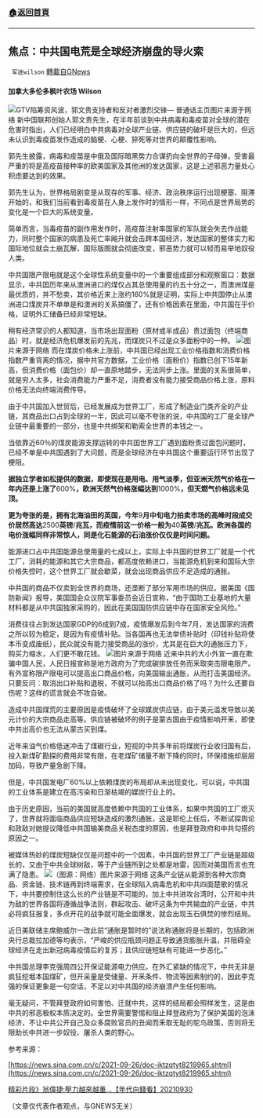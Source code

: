 ###  [:house:返回首頁](https://github.com/ourhimalayas/txt)
---


## 焦点：中共国电荒是全球经济崩盘的导火索
` 军迷wilson` [轉載自GNews](https://gnews.org/zh-hans/1567797/)

#### 加拿大多伦多枫叶农场  Wilson 
![GTV陷筹资风波，郭文贵支持者和反对者激烈交锋— 普通话主页](https://www.rfa.org/mandarin/yataibaodao/zhengzhi/xx2-10052020140228.html/xx1005a.jpg/@@images/9b1b46ed-c10c-4555-ad0a-d502e7a2e65c.jpeg)图片来源于网络
新中国联邦创始人郭文贵先生，在半年前谈到中共病毒和毒疫苗对全球的潜在危害时指出，人们已经明白中共病毒对全球产业链、供应链的破坏是巨大的，但远未认识到毒疫苗发作造成的脑梗、心梗、猝死等对世界的颠覆性影响。

郭先生披露，病毒和疫苗是中俄及国际暗黑势力合谋扔向全世界的子母弹，受害最严重的将是高疫苗接种率的欧美国家及其他洲的发达国家，这是上述邪恶力量处心积虑要达到的效果。

郭先生认为，世界格局剧变是从现存的军事、经济、政治秩序运行出现梗塞、阻滞开始的，和我们当前看到毒疫苗在人身上发作时的情形一样，不同点是世界局势的变化是一个巨大的系统变量。

简单而言，当毒疫苗的副作用发作时，高疫苗注射率国家的军队就会失去作战能力，同时整个国家的病患及死亡率飚升就会击跨本国经济，发达国家的整体实力和国际地位就会土崩瓦解，国际版图就会彻底改变，邪恶势力就可以轻而易举地奴役人类。

中共国限产限电就是这个全球性系统变量中的一个重要组成部分和观察窗口：数据显示，中共囯历年来从澳洲进口的煤仅占其总使用量的约五十分之一，而澳洲煤是最优质的，并不愁卖，其价格近来上涨约160%就是证明，实际上中共国停止从澳洲进口煤炭并不单单是和澳洲的关系搞僵了，还有价格因素在里面，中共国在乎价格，证明外汇储备已经非常短缺。

稍有经济常识的人都知道，当市场出现面粉（原材或半成品）贵过面包（终端商品）时，就是经济危机爆发前的先兆，而煤炭只不过是众多面粉中的一种。
![](https://assets.gnews.org/wp-content/uploads/2021/10/B4F8C6D1-8F92-465B-B0C1-EB69D88335ED_4_5005_c.jpeg)图片来源于网络
而在煤炭价格未上涨前，中共国已经出现工业价格指数和消费价格指数严重背离的情况，据中共官方数据，工业价格（面粉价）指数已创下15年新高，但消费价格（面包价）却一直原地踏步，无法同步上涨。里面的关系很简单，就是穷人太多，社会消费能力严重不足，消费者没有能力接受商品价格上涨，原料价格无法向终端消费传导。

由于中共国加入世贸后，已经发展成为世界工厂，形成了制造业门类齐全的产业链，其商品出口占到全球的一半，因此可以毫不夸张的说，中共国的工厂是全球产业链中最重要的一部分，也是中共绑架和勒索全世界的本钱之一。

当依靠近60％的煤炭能源支撑运转的中共囯世界工厂遇到面粉贵过面包问题时，已经不单是中共国遇到了大问题，而是全球经济在中共国这个重要运行环节出现了梗阻。

**据独立学者如松提供的数据，即使现在是用电、用气淡季，但亚洲天然气价格在一年内还是上涨了**600%**，欧洲天然气价格涨幅达到**1000%**，但天燃气价格远未见顶。**

**更为夸张的是，拥有北海油田的英国，今年**9**月中旬电力拍卖市场的高峰时段成交价居然高达**2500**英镑**/**兆瓦，而疫情前这一价格一般为**40**英镑**/**兆瓦。欧洲各国的电价涨幅同样非常惊人，同是化石能源的石油涨价仅仅是时间问题。**

能源进口占中共囯能源总使用量的七成以上，实际上中共国的世界工厂就是一个代工厂，消耗的能源和其它大宗商品，都高度依赖进口，当能源危机到来和国际大宗价格失控时，这个世界工厂就会歇菜，就会出现商品供应不足造成的通胀。

中共国的商品不仅卖到全世界的商场，还垄断了部分军用市场的供应。据美国《国防新闻》报导，美国国会众议院军事委员会近日宣称，“由于国防工业基地的大量材料都是从中共国独家采购的，因此在美国国防供应链中存在国家安全风险。”

消费往往占到发达国家GDP的6成到7成，疫情爆发后到今年7月，发达国家的消费之所以较为稳定，是因为有疫情补贴。当各国再也无法举债补贴时（印钱补贴将使本币变成废纸），民众就没有能力接受商品的涨价，尤其是在巨大的通胀压力下，购买力缩水，人们更不敢花钱。
![](https://assets.gnews.org/wp-content/uploads/2021/10/截屏2021-10-01-下午5.44.29.png)图片来源于网络
近来中共的大小外宣一直在欺骗中国人民，人民日报宣称是地方政府为了完成碳排放任务而釆取突击限电限产。有外宣称限产限电可以提高出口商品价格，向美国输出通胀，从而打击美国经济。只要反问：取消出口补贴和退税，不就可以抬高出口商品价格了吗？为什么还要自伤呢？这样的谎言就会不攻自破。

造成中共国煤荒的主要原因是疫情破坏了全球媒炭供应链，由于美元滥发导致以美元计价的大宗商品走高等。供应链被破坏的例子是蒙古国由于疫情影响开釆，即使中共出高价也无法从蒙古买到煤。

近年来油气价格低迷冲击了煤碳行业，短视的中共多年前将煤炭行业收归国有后，投入新煤矿勘探的费用非常有限，在老煤矿储量不断下降的同时，环保措施却层层加码，导致产量急剧下降。

但是，中共国发电厂60%以上依赖煤炭的布局却从未出现变化，可以说，中共国的工业体系是建立在高污染和日渐枯竭的媒炭行业上的。

由于历史原因，当前的美国就高度依赖中共国的工业体系，如果中共国的工厂熄灭了，世界就将面临商品供应短缺造成的激烈通胀，这是耶伦上任后，不断试探舆论和政敌对她提议降低中共国输美商品关税态度的原因，也是拜登政府和中共勾搭的原因之一。

被媒体热妙的煤炭短缺仅仅是问题中的一个因素，中共国的世界工厂产业链是超级长的，又由于中共全球树敌，等于产业链所到之处都是地雷，因而对美国而言也充满了隐患。
![（图源：网络）](https://n.sinaimg.cn/sinakd20210926s/0/w480h320/20210926/af8c-8e360f3b89542cf4d5833fcfc572ea3b.jpg)图片来源于网络
这条产业链从能源到各种大宗商品、资金链、技术链再到终端需求，在全球陷入病毒危机和中共四面楚歌的情况下，中共要控制住这么长的产业链是不可能的，加上中共进攻台湾时，公开和中共为敌的世界各国将遵循战争法则，群起攻击、破坏这条为中共输血的产业链，中共必将疯狂报复，多点开花的战争就可能全面爆发，就会出现玉石俱焚的惨烈结局。

近日美联储主席鲍威尔一改此前“通胀是暂时的”说法称通胀将是长期的，包括欧洲央行总裁拉加德等均表示，“严峻的供应瓶颈问题正导致通货膨胀升温，并阻碍全球经济在走出新冠病毒疫情后的复苏；且供应链短缺有可能进一步恶化。”

中共国总理李克强周四公开保证能源电力供应。在外汇紧缺的情况下，中共无非是疯狂挖堀本国煤矿，但开采量是受储量、开釆条件、物流等因素制约的，因此李克强的保证更象是一句空话，不足以对中共国的经济崩溃产生任何影响。

毫无疑问，不管拜登政府如何害怕、迁就中共，这样的结局都会照样发生，这是由中共的邪恶极权本质决定的。全世界需要警惕和阻止拜登政府为了保护美国的泡沫经济，不让中共公开自己及众多腐败官员的丑闻而釆取无耻的鸵鸟政策，否则将无限助长中共进一步奴役、屠杀人类的野心。

参考来源：

[https://news.sina.com.cn/c/2021-09-26/doc-iktzqtyt8219965.shtml](https://news.sina.com.cn/c/2021-09-26/doc-iktzqtyt8219965.shtml)

[精彩片段》翁偉捷:壓力越來越重…【年代向錢看】20210930](https://youtube.com/watch?v=fcpAadoSpro&amp;feature=share)

（文章仅代表作者观点，与GNEWS无关）
